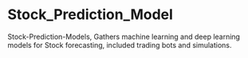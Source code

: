 # Stock_Prediction_Model
Stock-Prediction-Models, Gathers machine learning and deep learning models for Stock forecasting, included trading bots and simulations.
